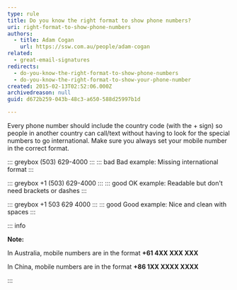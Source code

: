 ```yaml
---
type: rule
title: Do you know the right format to show phone numbers?
uri: right-format-to-show-phone-numbers
authors:
  - title: Adam Cogan
    url: https://ssw.com.au/people/adam-cogan
related:
  - great-email-signatures
redirects:
  - do-you-know-the-right-format-to-show-phone-numbers
  - do-you-know-the-right-format-to-show-your-phone-number
created: 2015-02-13T02:52:06.000Z
archivedreason: null
guid: d672b259-043b-48c3-a650-588d25997b1d

---
```


Every phone number should include the country code (with the + sign) so people in another country can call/text without having to look for the special numbers to go international. Make sure you always set your mobile number in the correct format.

<!--endintro-->

::: greybox
(503) 629-4000
:::
::: bad
Bad example: Missing international format
:::

::: greybox
+1 (503) 629-4000
:::
::: good
OK example: Readable but don't need brackets or dashes
:::

::: greybox
+1 503 629 4000
:::
::: good
Good example: Nice and clean with spaces
:::

::: info

**Note:**

In Australia, mobile numbers are in the format **+61 4XX XXX XXX**

In China, mobile numbers are in the format **+86 1XX XXXX XXXX**

:::
